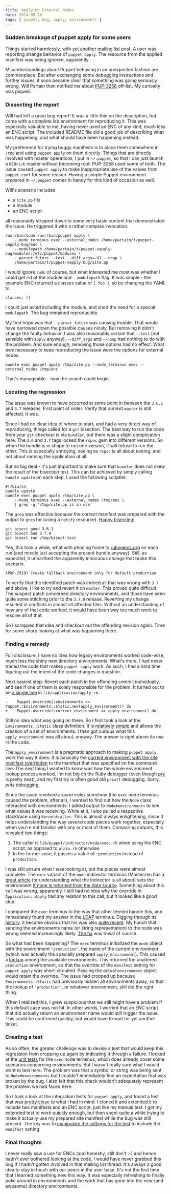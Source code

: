 ```yaml
---
title: Applying External Nodes
date: 2014-09-26
tags: [ puppet, bug, apply, environments ]
---
```



### Sudden breakage of puppet apply for some users

Things started harmlessly, with [yet another mailing list post](https://groups.google.com/d/msgid/puppet-users/9323195d-0c03-4137-94f4-de671c06f3c2%40googlegroups.com?utm_medium=email&utm_source=footer).
A user was reporting strange behavior of `puppet apply`.
The resource from the applied manifest was being ignored, apparently.

Misunderstandings about Puppet behaving in an unexpected fashion are commonplace.
But after exchanging some debugging instructions and further issues, it soon became clear that something was going seriously
wrong.
Will Partain then notified me about [PUP-3258](https://tickets.puppetlabs.com/browse/PUP-3258) off-list.
My curiosity was piqued.

### Dissecting the report

Will had left a great bug report! It was a little thin on the description, but came with a complete lab environment for
reproducing it. This was especially valuable to me, having never used an ENC of any kind, much less an ENC script.
The included README file did a good job of describing what was happening, and what should have been happening instead.

My preference for trying buggy manifests is to place them somewhere in `/tmp` and using `puppet apply` on them directly.
Things that are directly involved with master operations, I put in `~/.puppet`, so that I can just launch a `WEBrick` master
without becoming root.  PUP-3258 used some of both.
The issue caused `puppet apply` to make inappropriate use of the values from `puppet.conf` for
some reason. Having a simple Puppet environment prepared in `~/.puppet` comes in handy for this kind of occasion as well.

Will's scenario included

 * a `site.pp` file
 * a module
 * an ENC script

all reasonably stripped down to some very basic content that demonstrated the issue. He triggered it with a rather complex
invocation.

    /usr/bin/sudo /usr/bin/puppet apply \
        --node_terminus exec --external_nodes /home/partain/t/puppet-vapply-bug/enc \
        --modulepath /home/partain/t/puppet-vapply-bug/modules:/etc/puppet/modules \
        --parser future --test --diff_args=-U1 --noop \
        /home/partain/t/puppet-vapply-bug/site.pp

I would ignore `sudo` of course, but what interested me most was whether I could get rid of the module and `--modulepath` flag.
It was simple - the example ENC returned a classes value of `[ foo ]`, so by changing the YAML to

    classes: []

I could just avoid including the module, and shed the need for a special `modulepath`. The bug remained reproducible.

My first hope was that `--parser future` was causing trouble. That would have narrowed down the possible causes nicely.
But removing it didn't change the faulty behavior. I was also reasonably certain that `--test` (not sensible with `apply`
anyway), `--diff_args` and `--noop` had nothing to do with the problem. And sure enough, removing those options had no
effect. What *was* necessary to keep reproducing the issue were the options for external nodes.

    bundle exec puppet apply /tmp/site.pp --node_terminus exec --external_nodes /tmp/enc

That's manageable - now the search could begin.

### Locating the regression

The issue was known to have occurred at some point in between the `3.6.1` and `3.7` releases.
First point of order: Verify that current `master` is still affected. It was.

Since I had no clear idea of where to start, and had a very direct way of reproducing, things
called for a `git` bisection. The best way to run the code from your `git` checkout is via `bundler`,
but there was a slight complication here. The `3.6` and `3.7` tags locked the `rspec` gem
into different versions. So when the bundle is in shape to run one version, it will refuse to run the other.
This is especially annoying, seeing as `rspec` is all about testing, and not about running the application at all.

But no big deal - it's just important to make sure that `bundler` does not skew the result of the
bisection test. This can be achieved by simply calling `bundle update` on each step. I used the following scriptlet.

    #!/bin/sh
    bundle update
    bundle exec puppet apply /tmp/site.pp \
        --node_terminus exec --external_nodes /tmp/enc \
        | grep -q '/tmp/site.pp is in use'

The `grep` was effective because the correct manifest was prepared with the output to `grep` for (using a
`notify` resource). [Happy bisecting!](http://nethackwiki.com/wiki/Tsurugi_of_Muramasa)

    git bisect good 3.6.1
    git bisect bad 3.7.0
    git bisect run /tmp/bisect-test

Yes, this took a while, what with phoning home to [rubygems.org](http://rubygems.org) on each run (and mostly
just accepting the present bundle anyway). Still, as expected, it unearthed the apparently innocuous change
that broke this scenario.

    (PUP-2519) Create fallback environment only for default production

To verify that the identified patch was indeed all that was wrong with `3.7` and above, I like to try and
revert it on `master`. This proved quite difficult. The suspect patch concerned directory environments,
and those have seen quite some stitching prior to the `3.7.0` release. Reverting my change resulted in
conflicts in almost all affected files. Without an understanding of how any of that code worked, it
would have been way too much work to resolve all of that.

So I scrapped that idea and checkout out the offending revision again. Time for some sharp looking at
what was happening there.

### Finding a remedy

Full disclosure, I have no idea how legacy environments worked code-wise, much less the shiny new
directory environments. What's more, I had never traced the code that makes `puppet apply` work.
As such, I had a hard time figuring out the intent of the code changes in question.

Next easiest step: Revert each patch in the offending commit individually, and see if one of them is solely
responsible for the problem.  It turned out to be
[a single line](https://github.com/puppetlabs/puppet/commit/53d391b37f0a5f8f5937fcd7584fb6aae6db424b#diff-3acace79a768858f1f8964ecdb582af2L190) in `lib/application/apply.rb`.

    -    Puppet.override(:environments => Puppet::Environments::Static.new(apply_environment)) do
    +    Puppet.override(:current_environment => apply_environment) do

Still no idea what was going on there. So I first took a look at the `Environments::Static` class definition.
It is [relatively simple](https://github.com/puppetlabs/puppet/blob/53d391b37f0a5f8f5937fcd7584fb6aae6db424b/lib/puppet/environments.rb#L55-91) and allows the creation of a set of environments.
I then got curious what this `apply_environment` was all about, anyway.
The answer is right above its use in the code.

The `apply_environment` is a pragmatic approach to making `puppet apply` work the way it does:
It is basically the [current environment with the site manifest overridden](https://github.com/puppetlabs/puppet/blob/53d391b37f0a5f8f5937fcd7584fb6aae6db424b/lib/puppet/application/apply.rb#L185-188)
to the manifest that was specified on the command line. The next thing I wanted to know was
how the whole environment lookup process worked. I'm not big on the Ruby debugger (even though
[pry](http://pryrepl.org/) is pretty neat), and my first try is often good old `printf` debugging. Sorry, *puts* debugging.

Since the issue revolved around `nodes` somehow (the `exec` node terminus caused the problem, after all),
I wanted to find out how the `Node` class interacted with environments. I added output to `Node#environment=`
to see what values it was receiving. While at it, I also pulled a respective stacktrace using `Kernel#caller`.
This is almost always enlightening, since it helps understanding the way several code pieces work together, especially
when you're not familiar with any or most of them. Comparing outputs, this revealed two things:

 1. The caller is `lib/puppet/indirector/node/exec.rb` when using the ENC script, as opposed to `plain.rb` otherwise.
 2. In the former case, it passes a value of `:production` instead of `production`.

I was still unsure what I was looking at, but the pieces were almost complete. The `exec` variant of the
`node` indirector terminus (Masterzen has a [great article](http://www.masterzen.fr/2011/12/11/the-indirector-puppet-extensions-points-3/)
for understanding what the indirector is all about) sets the environment [if none is returned from the
data source](https://github.com/puppetlabs/puppet/blob/53d391b37f0a5f8f5937fcd7584fb6aae6db424b/lib/puppet/indirector/node/exec.rb#L24). Something about this call was wrong, apparently. I still had no idea why the override in
`Application::Apply` had any relation to this call, but it looked like a good clue.

I compared the `exec` terminus to the way that other termini handle this, and immediately found my answer
in the [LDAP](https://github.com/puppetlabs/puppet/blob/53d391b37f0a5f8f5937fcd7584fb6aae6db424b/lib/puppet/indirector/node/ldap.rb#L38) terminus.
Digging through its [history](https://github.com/puppetlabs/puppet/commits/53d391b37f0a5f8f5937fcd7584fb6aae6db424b/lib/puppet/indirector/node/ldap.rb), it became obvious that his was also [quite recent](https://github.com/puppetlabs/puppet/commits/53d391b37f0a5f8f5937fcd7584fb6aae6db424b/lib/puppet/indirector/node/ldap.rb).
My hunch that sending the environments name (or string representation) to the node was wrong seemed increasingly likely.
[The fix](https://github.com/ffrank/puppet/commit/3451ecdcaff31e786193021cd3f66e77a314edbb#diff-587caec60973192c53e61501ce698080L24) was trivial of course.

So what had been happening? The `exec` terminus initialized the `node` object with the environment `"production"`, the name
of the current environment (which was actually the specially prepared `apply_environment`). This caused
a [lookup](https://github.com/puppetlabs/puppet/blob/53d391b37f0a5f8f5937fcd7584fb6aae6db424b/lib/puppet/node.rb#L74)
among the available environments. This returned the unaltered `production` environment, so that the override
of the `manifest` setting for `puppet apply` was short-circuited. Passing the actual `environment` object would retain
the override. The issue had cropped up because `Environments::Static` had previously hidden all environments away,
so that the lookup of `"production"`, or whatever environment, still did the right thing.

When I realized this, I grew suspicious that we still might have a problem if this default case was not hit. In other
words, I worried that an ENC script that did actually return an environment name would still trigger the issue.
This could be confirmed quickly, but would have to wait for yet another ticket.

### Creating a test

As so often, the greater challenge was to devise a test that would keep this regression from cropping up again
by indicating it through a failure. I looked at the [unit tests](https://github.com/puppetlabs/puppet/blob/53d391b37f0a5f8f5937fcd7584fb6aae6db424b/spec/unit/indirector/node/exec_spec.rb)
for the `exec` node terminus, which does already cover some scenarios concerning environments.
But I wasn't really sure what I would want to test here. The problem was that a symbol or string was being sent
to `Node#environment=` but I couldn't immediately find an expectation that was broken by the bug.
I also felt that this check wouldn't adequately represent the problem we had faced here.

So I took a look at the integration tests for `puppet apply`, and found a test that was
[pretty close](https://github.com/puppetlabs/puppet/blob/53d391b37f0a5f8f5937fcd7584fb6aae6db424b/spec/integration/application/apply_spec.rb#L33-50) to what I had in mind.
I cloned it and extended it to include two manifests and an ENC script, just like my manual test.
I got my extended test to work quickly enough, but then spent quite a while trying
to make it actually use my prepared site manifest while the bug was still present. The key was
to [manipulate the settings for the test](https://github.com/ffrank/puppet/blob/3451ecdcaff31e786193021cd3f66e77a314edbb/spec/integration/application/apply_spec.rb#L81) to include the `manifest` setting.

### Final thoughts

I never really saw a use for ENCs (and honestly, still don't :-) and hence hadn't ever bothered looking at the code.
I would have never grabbed this bug if I hadn't gotten involved in that mailing list thread. It's always a good idea
to stay in touch with our peers in the user base. It's not the first time that I learned something new this way.
It was especially refreshing to finally poke around in environments and the work that has gone into the new (and
awesome) directory environments.
